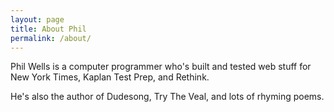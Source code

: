 ```yaml
---
layout: page
title: About Phil
permalink: /about/
---
```


Phil Wells is a computer programmer who's built and tested web stuff for New York Times, Kaplan Test Prep, and Rethink.

He's also the author of Dudesong, Try The Veal, and lots of rhyming poems.